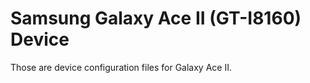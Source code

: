 Samsung Galaxy Ace II (GT-I8160) Device
=============

Those are device configuration files for Galaxy Ace II.
